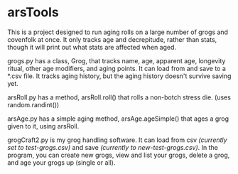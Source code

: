 # arsTools
This is a project designed to run aging rolls on a large number of grogs and covenfolk at once.  It only tracks age and decrepitude, rather than stats, though it will print out what stats are affected when aged.

grogs.py has a class, Grog, that tracks name, age, apparent age, longevity ritual, other age modifiers, and aging points.  It can load from and save to a \*.csv file. It tracks aging history, but the aging history doesn't survive saving yet.

arsRoll.py has a method, arsRoll.roll() that rolls a non-botch stress die. (uses random.randint())

arsAge.py has a simple aging method, arsAge.ageSimple() that ages a grog given to it, using arsRoll.

grogCraft2.py is my grog handling software.  It can load from csv *(currently set to test-grogs.csv)* and save *(currently to new-test-grogs.csv)*. In the program, you can create new grogs, view and list your grogs, delete a grog, and age your grogs up (single or all).
